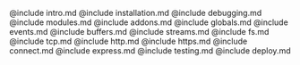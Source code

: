 @include intro.md
@include installation.md
@include debugging.md
@include modules.md
@include addons.md
@include globals.md
@include events.md
@include buffers.md
@include streams.md
@include fs.md
@include tcp.md
@include http.md
@include https.md
@include connect.md
@include express.md
@include testing.md
@include deploy.md

